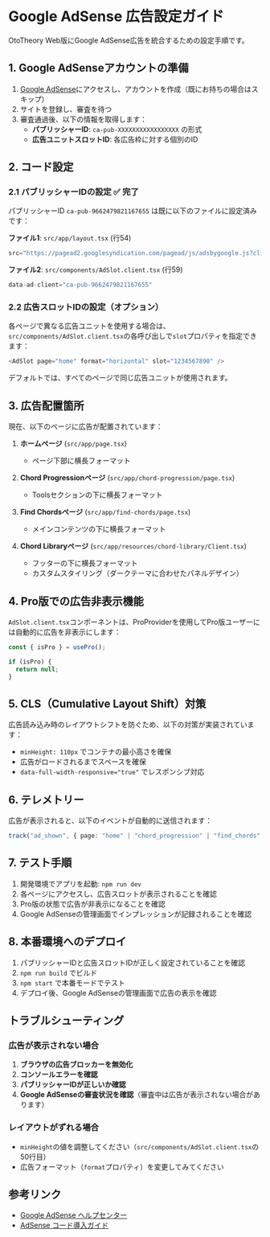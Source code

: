 # Google AdSense 広告設定ガイド

OtoTheory Web版にGoogle AdSense広告を統合するための設定手順です。

## 1. Google AdSenseアカウントの準備

1. [Google AdSense](https://www.google.com/adsense/)にアクセスし、アカウントを作成（既にお持ちの場合はスキップ）
2. サイトを登録し、審査を待つ
3. 審査通過後、以下の情報を取得します：
   - **パブリッシャーID**: `ca-pub-XXXXXXXXXXXXXXXXX` の形式
   - **広告ユニットスロットID**: 各広告枠に対する個別のID

## 2. コード設定

### 2.1 パブリッシャーIDの設定 ✅ 完了

パブリッシャーID `ca-pub-9662479821167655` は既に以下のファイルに設定済みです：

**ファイル1**: `src/app/layout.tsx` (行54)
```typescript
src="https://pagead2.googlesyndication.com/pagead/js/adsbygoogle.js?client=ca-pub-9662479821167655"
```

**ファイル2**: `src/components/AdSlot.client.tsx` (行59)
```typescript
data-ad-client="ca-pub-9662479821167655"
```

### 2.2 広告スロットIDの設定（オプション）

各ページで異なる広告ユニットを使用する場合は、`src/components/AdSlot.client.tsx`の各呼び出しで`slot`プロパティを指定できます：

```typescript
<AdSlot page="home" format="horizontal" slot="1234567890" />
```

デフォルトでは、すべてのページで同じ広告ユニットが使用されます。

## 3. 広告配置箇所

現在、以下のページに広告が配置されています：

1. **ホームページ** (`src/app/page.tsx`)
   - ページ下部に横長フォーマット

2. **Chord Progressionページ** (`src/app/chord-progression/page.tsx`)
   - Toolsセクションの下に横長フォーマット

3. **Find Chordsページ** (`src/app/find-chords/page.tsx`)
   - メインコンテンツの下に横長フォーマット

4. **Chord Libraryページ** (`src/app/resources/chord-library/Client.tsx`)
   - フッターの下に横長フォーマット
   - カスタムスタイリング（ダークテーマに合わせたパネルデザイン）

## 4. Pro版での広告非表示機能

`AdSlot.client.tsx`コンポーネントは、ProProviderを使用してPro版ユーザーには自動的に広告を非表示にします：

```typescript
const { isPro } = usePro();

if (isPro) {
  return null;
}
```

## 5. CLS（Cumulative Layout Shift）対策

広告読み込み時のレイアウトシフトを防ぐため、以下の対策が実装されています：

- `minHeight: 110px` でコンテナの最小高さを確保
- 広告がロードされるまでスペースを確保
- `data-full-width-responsive="true"` でレスポンシブ対応

## 6. テレメトリー

広告が表示されると、以下のイベントが自動的に送信されます：

```typescript
track("ad_shown", { page: "home" | "chord_progression" | "find_chords" });
```

## 7. テスト手順

1. 開発環境でアプリを起動: `npm run dev`
2. 各ページにアクセスし、広告スロットが表示されることを確認
3. Pro版の状態で広告が非表示になることを確認
4. Google AdSenseの管理画面でインプレッションが記録されることを確認

## 8. 本番環境へのデプロイ

1. パブリッシャーIDと広告スロットIDが正しく設定されていることを確認
2. `npm run build` でビルド
3. `npm start` で本番モードでテスト
4. デプロイ後、Google AdSenseの管理画面で広告の表示を確認

## トラブルシューティング

### 広告が表示されない場合

1. **ブラウザの広告ブロッカーを無効化**
2. **コンソールエラーを確認**
3. **パブリッシャーIDが正しいか確認**
4. **Google AdSenseの審査状況を確認**（審査中は広告が表示されない場合があります）

### レイアウトがずれる場合

- `minHeight`の値を調整してください（`src/components/AdSlot.client.tsx`の50行目）
- 広告フォーマット（`format`プロパティ）を変更してみてください

## 参考リンク

- [Google AdSense ヘルプセンター](https://support.google.com/adsense/)
- [AdSense コード導入ガイド](https://support.google.com/adsense/answer/9274019)

